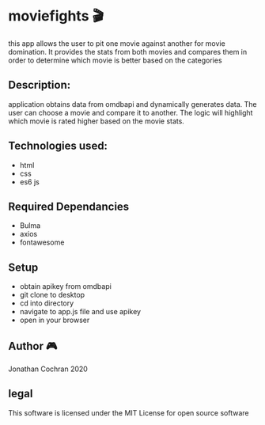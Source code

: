 # moviefights :clapper:
this app allows the user to pit one movie against another for movie domination.  It provides the stats from both movies and compares them in order to determine which movie is better based on the categories

## Description:
application obtains data from omdbapi and dynamically generates data.  The user can choose a movie and compare it to another.  The logic will highlight which movie is rated higher based on the movie stats.  

## Technologies used:
- html
- css
- es6 js

## Required Dependancies
- Bulma
- axios
- fontawesome

## Setup
- obtain apikey from omdbapi
- git clone to desktop
- cd into directory
- navigate to app.js file and use apikey
- open in your browser

## Author :video_game:
Jonathan Cochran 2020

## legal
This software is licensed under the MIT License for open source software
